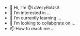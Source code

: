 - 👋 Hi, I’m @LoVeLyRoUsS
- 👀 I’m interested in ...
- 🌱 I’m currently learning ...
- 💞️ I’m looking to collaborate on ...
- 📫 How to reach me ...

<!---
LoVeLyRoUsS/LoVeLyRoUsS is a ✨ special ✨ repository because its `README.md` (this file) appears on your GitHub profile.
You can click the Preview link to take a look at your changes.
--->
